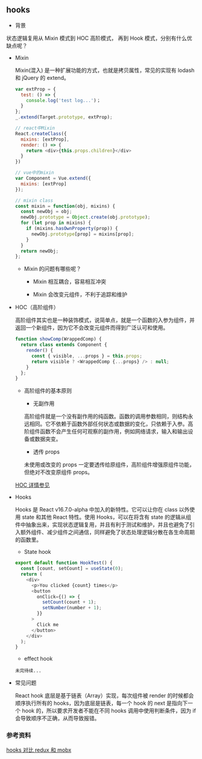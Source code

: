 ## hooks

- 背景

状态逻辑复用从 Mixin 模式到 HOC 高阶模式， 再到 Hook 模式，分别有什么优缺点呢？

- Mixin

  Mixin(混入) 是一种扩展功能的方式，也就是拷贝属性，常见的实现有 lodash 和 jQuery 的 extend。

  ```js
  var extProp = {
    test: () => {
      console.log('test log...')；
    }
  };
  _.extend(Target.prototype, extProp);

  // react中Mixin
  React.createClass({
    mixins: [extProp],
    render: () => {
      return <div>{this.props.children}</div>
    }
  })

  // vue中的mixin
  var Component = Vue.extend({
    mixins: [extProp]
  });

  // mixin class
  const mixin = function(obj, mixins) {
    const newObj = obj;
    newObj.prototype = Object.create(obj.prototype);
    for (let prop in mixins) {
      if (mixins.hasOwnProperty(prop)) {
        newObj.prototype[prop] = mixins[prop];
      }
    }
    return newObj;
  };
  ```

  - Mixin 的问题有哪些呢？

    - Mixin 相互耦合，容易相互冲突

    - Mixin 会改变元组件，不利于追踪和维护

- HOC（高阶组件）

  高阶组件其实也是一种装饰模式，说简单点，就是一个函数的入参为组件，并返回一个新组件，因为它不会改变元组件而得到广泛认可和使用。

  ```js
  function showComp(WrappedComp) {
    return class extends Component {
      render() {
        const { visible, ...props } = this.props;
        return visible ? <WrappedComp {...props} /> : null;
      }
    };
  }
  ```

  - 高阶组件的基本原则

    - 无副作用

    高阶组件就是一个没有副作用的纯函数。函数的调用参数相同，则结构永远相同。它不依赖于函数外部任何状态或数据的变化，只依赖于入参。高阶组件函数不会产生任何可观察的副作用，例如网络请求，输入和输出设备或数据突变。

    - 透传 props

    未使用或改变的 props 一定要透传给原组件，高阶组件增强原组件功能，但绝对不改变原组件 props。

  [HOC 详情参见](./HOC)

- Hooks

  Hooks 是 React v16.7.0-alpha 中加入的新特性。它可以让你在 class 以外使用 state 和其他 React 特性。使用 Hooks，可以在将含有 state 的逻辑从组件中抽象出来，实现状态逻辑复用，并且有利于测试和维护，并且也避免了引入额外组件、减少组件之间通信，同样避免了状态处理逻辑分散在各生命周期的函数里。

  - State hook

  ```js
  export default function HookTest() {
    const [count, setCount] = useState(0);
    return (
      <div>
        <p>You clicked {count} times</p>
        <button
          onClick={() => {
            setCount(count + 1);
            setNumber(number + 1);
          }}
        >
          Click me
        </button>
      </div>
    );
  }
  ```

  - effect hook

  `未完待续...`

- 常见问题

  React hook 底层是基于链表（Array）实现，每次组件被 render 的时候都会顺序执行所有的 hooks，因为底层是链表，每一个 hook 的 next 是指向下一个 hook 的，所以要求开发者不能在不同 hooks 调用中使用判断条件，因为 if 会导致顺序不正确，从而导致报错。

### 参考资料

[hooks 对比 redux 和 mobx](https://www.zhihu.com/question/324199539/answer/682661529)

